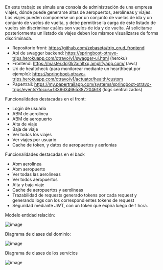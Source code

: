 En este trabajo se simula una consola de administración de una empresa viajes, dónde puede generarse altas de aeropuertos, aerolíneas y viajes. 
Los viajes pueden componerse un por un conjunto de vuelos de ida y un conjunto de vuelos de vuelta, y debe permitirse la carga de este listado de vuelos sin discriminar cuáles son vuelos de ida y de vuelta. Al solicitarse posteriormente un listado de viajes deben los mismos visualizarse de forma discriminada. 

* Repositorio front: https://github.com/zebaseta/trip_crud_frontend
* Api de swagger backend: https://springboot-otravo-trips.herokuapp.com/otravo/v1/swagger-ui.html (heroku)
* Frontend: https://master.dcj0k2xihltxq.amplifyapp.com/ (aws)
* Uri de healtcheck (para monitorear mediante un hearthbeat por ejemplo): https://springboot-otravo-trips.herokuapp.com/otravo/v1/actuator/health/custom
* Papertrail: https://my.papertrailapp.com/systems/springboot-otravo-trips/events?focus=1339634665387204618 (logs centralizados)

Funcionalidades destacadas en el front:
- Login de usuario
- ABM de aerolinea
- ABM de aeropuerto
- Alta de  viaje
- Baja de  viaje
- Ver todos los viajes
- Ver viajes por usuario
- Cache de token, y datos de aeropuertos y aerlonias

Funcionalidades destacadas en el back
- Abm  aerolínea
- Abm aeropuerto
- Ver todas las aerolineas
- Ver todos aeropuertos
- Alta y baja viaje
- Cache de aeropuertos y aerolineas
- Trazabilidad de requests generado tokens por cada request y generando logs con los correspondientes tokens de request
- Seguridad mediante JWT, con un token que expira luego de 1 hora.


Modelo entidad relación:


![image](https://user-images.githubusercontent.com/48572502/121543293-2e809200-c9df-11eb-9a83-d1315e0cd089.png)


Diagrama de clases del dominio:

![image](https://user-images.githubusercontent.com/48572502/121544456-1f4e1400-c9e0-11eb-86d5-ae159d2aa739.png)


Diagrama de clases de los servicios 

![image](https://user-images.githubusercontent.com/48572502/121544356-08a7bd00-c9e0-11eb-9bee-68820bafdb1c.png)



